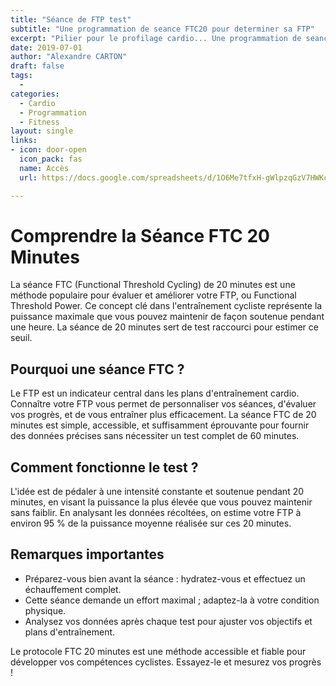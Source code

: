 ```yaml
---
title: "Séance de FTP test"
subtitle: "Une programmation de seance FTC20 pour determiner sa FTP"
excerpt: "Pilier pour le profilage cardio... Une programmation de seance FTC20 pour determiner sa FTP"
date: 2019-07-01
author: "Alexandre CARTON"
draft: false
tags:
  - 
categories:
  - Cardio
  - Programmation
  - Fitness
layout: single
links:
- icon: door-open
  icon_pack: fas
  name: Accès
  url: https://docs.google.com/spreadsheets/d/1O6Me7tfxH-gWlpzqGzV7HWKcy5Pr_7WtbrMv-aMDtIU/copy

---
```


# Comprendre la Séance FTC 20 Minutes

La séance FTC (Functional Threshold Cycling) de 20 minutes est une méthode populaire pour évaluer et améliorer votre FTP, ou Functional Threshold Power. Ce concept clé dans l'entraînement cycliste représente la puissance maximale que vous pouvez maintenir de façon soutenue pendant une heure. La séance de 20 minutes sert de test raccourci pour estimer ce seuil.

## Pourquoi une séance FTC ?

Le FTP est un indicateur central dans les plans d'entraînement cardio. Connaître votre FTP vous permet de personnaliser vos séances, d'évaluer vos progrès, et de vous entraîner plus efficacement. La séance FTC de 20 minutes est simple, accessible, et suffisamment éprouvante pour fournir des données précises sans nécessiter un test complet de 60 minutes.

## Comment fonctionne le test ?

L'idée est de pédaler à une intensité constante et soutenue pendant 20 minutes, en visant la puissance la plus élevée que vous pouvez maintenir sans faiblir. En analysant les données récoltées, on estime votre FTP à environ 95 % de la puissance moyenne réalisée sur ces 20 minutes.

## Remarques importantes

- Préparez-vous bien avant la séance : hydratez-vous et effectuez un échauffement complet.
- Cette séance demande un effort maximal ; adaptez-la à votre condition physique.
- Analysez vos données après chaque test pour ajuster vos objectifs et plans d'entraînement.

Le protocole FTC 20 minutes est une méthode accessible et fiable pour développer vos compétences cyclistes. Essayez-le et mesurez vos progrès !